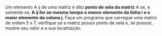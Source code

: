 Um elemento A ij de uma matriz é dito **ponto de sela da matriz** A se, e somente se, **A ij for ao mesmo
tempo o menor elemento da linha i e o maior elemento da coluna j**.
Faça um programa que carregue uma matriz de ordem 5 x 7, verifique se a matriz possui ponto de sela e, se possuir, mostre seu valor e a sua localização.
